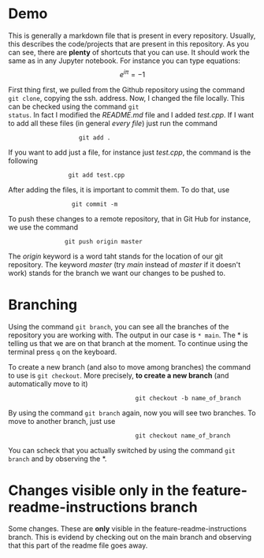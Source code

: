# Demo

This is generally a markdown file that is present in every repository.
Usually, this describes the code/projects that are present in this repository.
As you can see, there are **plenty** of shortcuts that you can use. It should work the same as in any Jupyter notebook.
For instance you can type equations:
$$e^{i\pi} = -1$$

First thing first, we pulled from the Github repository using the command <code>git clone</code>, copying the ssh. address. Now, I changed the file locally. This can be checked using the command <code>git status</code>. In fact I modified the *README.md* file and I added *test.cpp*. If I want to add all these files (in general *every file*) just run the command

                        git add .
If you want to add just a file, for instance just *test.cpp*, the command is the following

                     git add test.cpp
After adding the files, it is important to commit them. To do that, use

                      git commit -m
To push these changes to a remote repository, that in Git Hub for instance, we use the command

                    git push origin master
The *origin* keyword is a word taht stands for the location of our git repository. The keyword *master* (try *main* instead of *master* if it doesn't work) stands for the branch we want our changes to be pushed to.
# Branching

Using the command <code>git branch</code>, you can see all the branches of the repository you are working with. The output in our case is <code>* main</code>. The * is telling us that we are on that branch at the moment. To continue using the terminal press <code>q</code> on the keyboard.

To create a new branch (and also to move among branches) the command to use is <code>git checkout</code>.
More precisely, **to create a new branch** (and automatically move to it)

                                        git checkout -b name_of_branch
By using the command <code>git branch</code> again, now you will see two branches.
To move to another branch, just use

                                        git checkout name_of_branch
You can scheck that you actually switched by using the command <code>git branch</code> and by observing the *.

# Changes visible only in the feature-readme-instructions branch

Some changes. These are **only** visible in the feature-readme-instructions branch. This is evidend by checking out on the main branch and observing that this part of the readme file goes away.